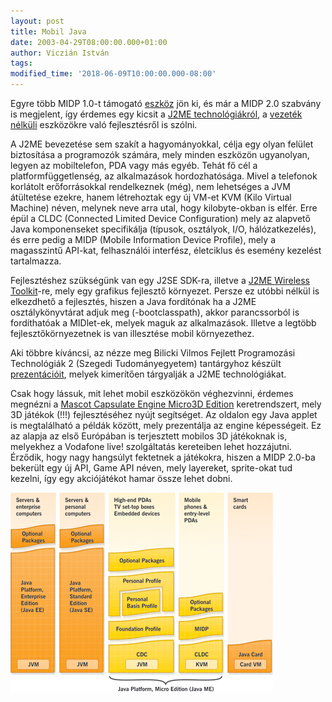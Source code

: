 ```yaml
---
layout: post
title: Mobil Java
date: 2003-04-29T08:00:00.000+01:00
author: Viczián István
tags:
modified_time: '2018-06-09T10:00:00.000-08:00'
---
```


Egyre több MIDP 1.0-t támogató
[eszköz](http://java.sun.com/webapps/device/device) jön ki, és már a
MIDP 2.0 szabvány is megjelent, így érdemes egy kicsit a [J2ME
technológiákról](http://java.sun.com/j2me/), a [vezeték
nélküli](http://developers.sun.com/techtopics/mobility/) eszközökre való
fejlesztésről is szólni.

A J2ME bevezetése sem szakít a hagyományokkal, célja egy olyan felület
biztosítása a programozók számára, mely minden eszközön ugyanolyan,
legyen az mobiltelefon, PDA vagy más egyéb. Tehát fő cél a
platformfüggetlenség, az alkalmazások hordozhatósága. Mivel a telefonok
korlátolt erőforrásokkal rendelkeznek (még), nem lehetséges a JVM
átültetése ezekre, hanem létrehoztak egy új VM-et KVM (Kilo Virtual
Machine) néven, melynek neve arra utal, hogy kilobyte-okban is elfér.
Erre épül a CLDC (Connected Limited Device Configuration) mely az
alapvető Java komponenseket specifikálja (típusok, osztályok, I/O,
hálózatkezelés), és erre pedig a MIDP (Mobile Information Device
Profile), mely a magasszintű API-kat, felhasználói interfész, életciklus
és esemény kezelést tartalmazza.

Fejlesztéshez szükségünk van egy J2SE SDK-ra, illetve a [J2ME Wireless
Toolkit](http://java.sun.com/products/j2mewtoolkit/index.html)-re, mely
egy grafikus fejlesztő környezet. Persze ez utóbbi nélkül is elkezdhető
a fejlesztés, hiszen a Java fordítónak ha a J2ME osztálykönyvtárat adjuk
meg (-bootclasspath), akkor parancssorból is fordíthatóak a MIDlet-ek,
melyek maguk az alkalmazások. Illetve a legtöbb fejlesztőkörnyezetnek is
van illesztése mobil környezethez.

Aki többre kíváncsi, az nézze meg Bilicki Vilmos Fejlett Programozási
Technológiák 2 (Szegedi Tudományegyetem) tantárgyhoz készült
[prezentációit](http://www.cab.u-szeged.hu/~bilickiv/fpt_2003_1/index.html),
melyek kimerítően tárgyalják a J2ME technológiákat.

Csak hogy lássuk, mit lehet mobil eszközökön véghezvinni, érdemes
megnézni a [Mascot Capsulate Engine Micro3D Edition]() keretrendszert,
mely 3D játékok (!!!) fejlesztéséhez nyújt segítséget. Az oldalon egy
Java applet is megtalálható a példák között, mely prezentálja az engine
képességeit. Ez az alapja az első Európában is terjesztett mobilos 3D
játékoknak is, melyekhez a Vodafone live! szolgáltatás kereteiben lehet
hozzájutni. Érződik, hogy nagy hangsúlyt fektetnek a játékokra, hiszen a
MIDP 2.0-ba bekerült egy új API, Game API néven, mely layereket,
sprite-okat tud kezelni, így egy akciójátékot hamar össze lehet dobni.

![Java technológiák](/artifacts/posts/2003-04-29-mobil-java/java-technologies.jpg)
